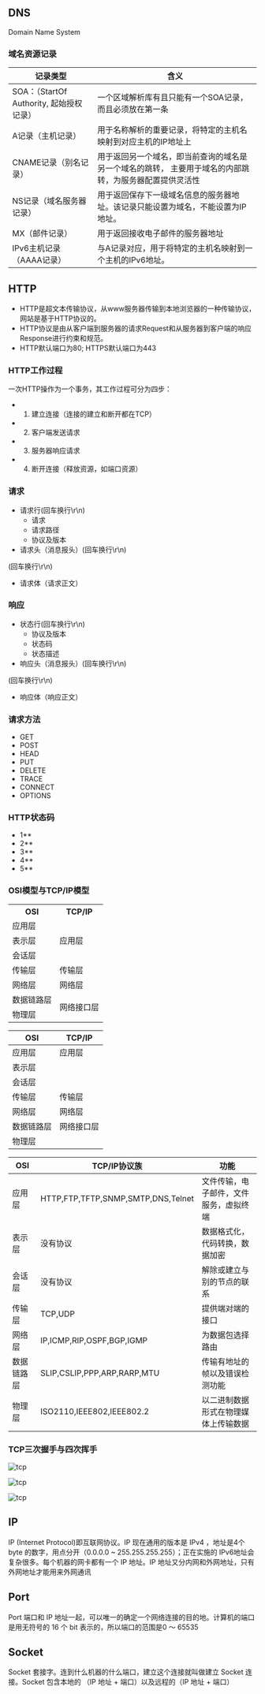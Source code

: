 ## DNS
Domain Name System

### 域名资源记录
记录类型|含义|
-|-
SOA：（StartOf Authority, 起始授权记录）|⼀个区域解析库有且只能有⼀个SOA记录，⽽且必须放在第⼀条
A记录（主机记录）|⽤于名称解析的重要记录，将特定的主机名映射到对应主机的IP地址上
CNAME记录（别名记录）|⽤于返回另⼀个域名，即当前查询的域名是另⼀个域名的跳转， 主要⽤于域名的内部跳转，为服务器配置提供灵活性
NS记录（域名服务器记录）|⽤于返回保存下⼀级域名信息的服务器地址。该记录只能设置为域名，不能设置为IP地址。
MX（邮件记录）|⽤于返回接收电⼦邮件的服务器地址
IPv6主机记录（AAAA记录）|与A记录对应，⽤于将特定的主机名映射到⼀个主机的IPv6地址。


## HTTP
- HTTP是超文本传输协议，从www服务器传输到本地浏览器的一种传输协议，网站是基于HTTP协议的。
- HTTP协议是由从客户端到服务器的请求Request和从服务器到客户端的响应Response进行约束和规范。
- HTTP默认端口为80; HTTPS默认端口为443

### HTTP工作过程
一次HTTP操作为一个事务，其工作过程可分为四步：
- 1. 建立连接（连接的建立和断开都在TCP）
- 2. 客户端发送请求
- 3. 服务器响应请求
- 4. 断开连接（释放资源，如端口资源）

### 请求
- 请求行(回车换行\r\n)
  - 请求
  - 请求路径
  - 协议及版本
- 请求头（消息报头）(回车换行\r\n)

(回车换行\r\n)

- 请求体（请求正文）

### 响应
- 状态行(回车换行\r\n)
  - 协议及版本
  - 状态码
  - 状态描述
- 响应头（消息报头）(回车换行\r\n)

(回车换行\r\n)

- 响应体（响应正文）

### 请求方法
- GET
- POST
- HEAD
- PUT
- DELETE
- TRACE
- CONNECT
- OPTIONS

### HTTP状态码
- 1**
- 2**
- 3**
- 4**
- 5**

### OSI模型与TCP/IP模型
<table>
  <tr>
    <th>OSI</th>
    <th>TCP/IP</th>
  </tr>
  <tr>
    <td>应用层</td>
    <td rowspan="3">应用层</td>
  </tr>
  <tr>
    <td>表示层</td>
  </tr>
  <tr>
    <td>会话层</td>
  </tr>
  <tr>
    <td>传输层</td>
    <td>传输层</td>
  </tr>
  <tr>
    <td>网络层</td>
    <td>网络层</td>
  </tr>
  <tr>
    <td>数据链路层</td>
    <td rowspan="2">网络接口层</td>
  </tr>
  <tr>
    <td>物理层</td>
  </tr>
</table>

| OSI | TCP/IP |
| ----- | ------ |
| 应用层 | 应用层 |
| 表示层 | |
| 会话层 | |
| 传输层 | 传输层 |
| 网络层 | 网络层 |
| 数据链路层 | 网络接口层 |
| 物理层 | |

| OSI | TCP/IP协议族 | 功能 |
| ----- | ------ | - |
| 应用层 | HTTP,FTP,TFTP,SNMP,SMTP,DNS,Telnet | 文件传输，电子邮件，文件服务，虚拟终端 |
| 表示层 | 没有协议 | 数据格式化，代码转换，数据加密 |
| 会话层 | 没有协议 | 解除或建立与别的节点的联系 |
| 传输层 | TCP,UDP | 提供端对端的接口 |
| 网络层 | IP,ICMP,RIP,OSPF,BGP,IGMP | 为数据包选择路由 |
| 数据链路层 | SLIP,CSLIP,PPP,ARP,RARP,MTU | 传输有地址的帧以及错误检测功能 |
| 物理层 | ISO2110,IEEE802,IEEE802.2 | 以二进制数据形式在物理媒体上传输数据 |

### TCP三次握手与四次挥手
![tcp](/tcp_1.jpg)

![tcp](/tcp_2.jpg)

![tcp](/tcp_3.jpg)

## IP
IP (Internet Protocol)即互联网协议。IP 现在通用的版本是 IPv4 ，地址是4个 byte 的数字，用点分开（0.0.0.0 ~ 255.255.255.255）；正在实施的 IPv6地址会复杂很多。每个机器的网卡都有一个 IP 地址。IP 地址又分内网和外网地址，只有外网地址才能用来外网通讯

## Port
Port 端口和 IP 地址一起，可以唯一的确定一个网络连接的目的地。计算机的端口是用无符号的 16 个 bit 表示的，所以端口的范围是0 ～ 65535

## Socket
Socket 套接字。连到什么机器的什么端口，建立这个连接就叫做建立 Socket 连接。Socket 包含本地的 （IP 地址 + 端口）以及远程的（IP 地址 + 端口）
